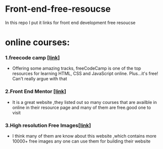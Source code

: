 # Front-end-free-resoucse
In this repo I put it links for front end development free resoucse


#  online  courses:
### 1.freecode camp [[link]](https://www.freecodecamp.org/)
- Offering some amazing tracks, freeCodeCamp is one of the top resources for learning HTML, CSS and JavaScript online. Plus...it's free! Can't really argue with that
 
 ### 2.Front End Mentor [[link]](https://www.frontendmentor.io/home)
 - It is a great website ,they listed out so many courses that are availble  in online in their resource page and many of them are free.good one to visit

### 3.High resolution Free Images[[link]](https://unsplash.com/)
  - I think many of them are know about this website ,which contains more 10000+ free images any one can use them for building their website


